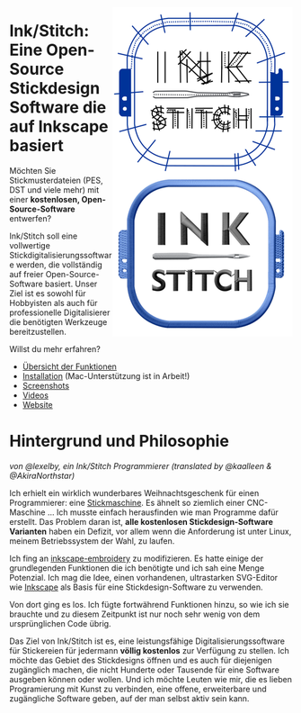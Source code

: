 <a href="https://user-images.githubusercontent.com/11083514/41197881-e862e07a-6c62-11e8-89d6-32915e52bece.png"> <img align=right src="images/examples/inkstitch_logo_screenshot.png"></a>

# Ink/Stitch: Eine Open-Source Stickdesign Software die auf Inkscape basiert

Möchten Sie Stickmusterdateien (PES, DST und viele mehr) mit einer **kostenlosen, Open-Source-Software** entwerfen?

Ink/Stitch soll eine vollwertige Stickdigitalisierungssoftware werden, die vollständig auf freier Open-Source-Software basiert. Unser Ziel ist es sowohl für Hobbyisten als auch für professionelle Digitalisierer die benötigten Werkzeuge bereitzustellen.

Willst du mehr erfahren?

* [Übersicht der Funktionen](https://inkstitch.org/features/)
* [Installation](https://inkstitch.org/docs/install/) (Mac-Unterstützung ist in Arbeit!)
* [Screenshots](https://inkstitch.org/tutorials/inspiration/)
* [Videos](https://inkstitch.org/tutorials/video/)
* [Website](https://inkstitch.org)

# Hintergrund und Philosophie

_von @lexelby, ein Ink/Stitch Programmierer (translated by @kaalleen & @AkiraNorthstar)_

Ich erhielt ein wirklich wunderbares Weihnachtsgeschenk für einen Programmierer: eine [Stickmaschine](http://www.brother-usa.com/homesewing/ModelDetail.aspx?ProductID=SE400). Es ähnelt so ziemlich einer CNC-Maschine ... Ich musste einfach herausfinden wie man Programme dafür erstellt. Das Problem daran ist, **alle kostenlosen Stickdesign-Software Varianten** haben ein Defizit, vor allem wenn die Anforderung ist unter Linux, meinem Betriebssystem der Wahl, zu laufen.

Ich fing an [inkscape-embroidery](http://www.jonh.net/~jonh/inkscape-embroidery/) zu modifizieren.
Es hatte einige der grundlegenden Funktionen die ich benötigte und ich sah eine Menge Potenzial. Ich mag die Idee, einen vorhandenen, ultrastarken SVG-Editor wie [Inkscape](https://inkscape.org) als Basis für eine Stickdesign-Software zu verwenden.

Von dort ging es los. Ich fügte fortwährend Funktionen hinzu, so wie ich sie brauchte und zu diesem Zeitpunkt ist nur noch sehr wenig von dem ursprünglichen Code übrig.

Das Ziel von Ink/Stitch ist es, eine leistungsfähige Digitalisierungssoftware für Stickereien für jedermann **völlig kostenlos** zur Verfügung zu stellen. Ich möchte das Gebiet des Stickdesigns öffnen und es auch für diejenigen zugänglich machen, die nicht Hunderte oder Tausende für eine Software ausgeben können oder wollen. Und ich möchte Leuten wie mir, die es lieben Programierung mit Kunst zu verbinden, eine offene, erweiterbare und zugängliche Software geben, auf der man selbst aktiv sein kann.
